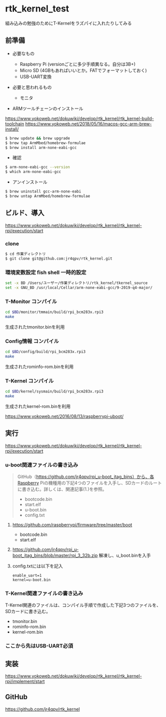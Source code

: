 # rtk_kernel_test

組み込みの勉強のためにT-Kernelをラズパイに入れたりしてみる

## 前準備

- 必要なもの
  - Raspberry Pi (versionごとに多少手順異なる。自分は3B+)
  - Micro SD (4GBもあればいいとか。FATでフォーマットしておく)
  - USB-UART変換
- 必要と思われるもの
  - モニタ

- ARMツールチェーンのインストール

https://www.yokoweb.net/dokuwiki/develop/rtk_kernel/rtk_kernel-build-toolchain
https://www.yokoweb.net/2018/05/16/macos-gcc-arm-brew-install/

``` sh
$ brew update && brew upgrade
$ brew tap ArmMbed/homebrew-formulae
$ brew install arm-none-eabi-gcc
```

- 確認

``` sh
$ arm-none-eabi-gcc --version
$ which arm-none-eabi-gcc
```

- アンインストール

``` sh
$ brew uninstall gcc-arm-none-eabi
$ brew untap ArmMbed/homebrew-formulae
```

## ビルド、導入

https://www.yokoweb.net/dokuwiki/develop/rtk_kernel/rtk_kernel-rpi/execution/start

### clone

``` sh
$ cd 作業ディレクトリ
$ git clone git@github.com:jr4qpv/rtk_kernel.git
```

### 環境変数設定 fish shell 一時的設定

``` sh
set -x BD /Users/ユーザー/作業ディレクトリ/rtk_kernel/tkernel_source
set -x GNU_BD /usr/local/Cellar/arm-none-eabi-gcc/9-2019-q4-major/
```

### T-Monitor コンパイル

``` sh
cd $BD/monitor/tmmain/build/rpi_bcm283x.rpi3
make
```

生成されたtmonitor.binを利用

### Config情報 コンパイル

``` sh
cd $BD/config/build/rpi_bcm283x.rpi3
make
```

生成されたrominfo-rom.binを利用

### T-Kernel コンパイル

``` sh
cd $BD/kernel/sysmain/build/rpi_bcm283x.rpi3
make
```

生成されたkernel-rom.binを利用

https://www.yokoweb.net/2016/08/13/raspberrypi-uboot/

## 実行

https://www.yokoweb.net/dokuwiki/develop/rtk_kernel/rtk_kernel-rpi/execution/start

### u-boot関連ファイルの書き込み

> GitHub（https://github.com/jr4qpv/rpi_u-boot_jtag_bins）から、各Raspberry Piの機種用の下記4つのファイルを入手し、SDカードのルートに書き込む。詳しくは、関連記事(1.)を参照。
> - bootcode.bin
> - start.elf
> - u-boot.bin
> - config.txt

1. https://github.com/raspberrypi/firmware/tree/master/boot
   - bootcode.bin
   - start.elf

2. https://github.com/jr4qpv/rpi_u-boot_jtag_bins/blob/master/rpi_3_32b.zip
   解凍し、u_boot.binを入手

3. config.txtには以下を記入
   ```
   enable_uart=1
   kernel=u-boot.bin
   ```

### T-Kernel関連ファイルの書き込み

T-Kernel関連のファイルは、コンパイル手順で作成した下記3つのファイルを、SDカードに書き込む。

- tmonitor.bin
- rominfo-rom.bin
- kernel-rom.bin

### ここから先はUSB-UART必須

## 実装

https://www.yokoweb.net/dokuwiki/develop/rtk_kernel/rtk_kernel-rpi/implement/start

## GitHub

https://github.com/jr4qpv/rtk_kernel
